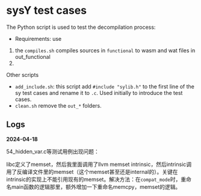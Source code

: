 # sysY test cases
The Python script is used to test the decompilation process:
- Requirements: use 

1. the `compiles.sh` compiles sources in `functional` to wasm and wat files in out_functional
2. 

Other scripts

- `add_include.sh`: this script add `#include "sylib.h"` to the first line of the sy test cases and rename it to `.c`. Used initially to introduce the test cases.
- `clean.sh` remove the `out_*` folders.

## Logs

**2024-04-18**

54_hidden_var.c等测试用例出现问题：

libc定义了memset，然后我里面调用了llvm memset intrinsic，然后intrinsic调用了反编译文件里的memset（这个memset甚至还是internal的）。关键在intrinsic的实现上不能引用现有的memset。解决方法：在`compat_mode`时，重命名main函数的逻辑那里，额外增加一下重命名memcpy，memset的逻辑。
